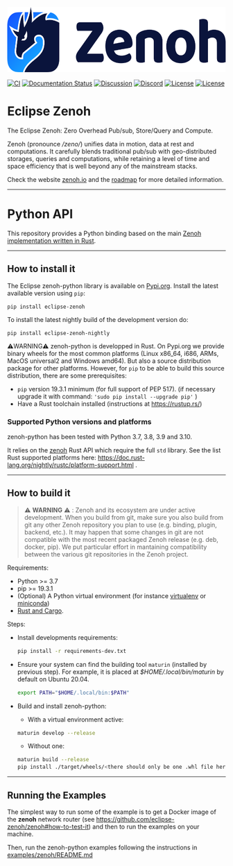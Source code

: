<img src="https://raw.githubusercontent.com/eclipse-zenoh/zenoh/master/zenoh-dragon.png" height="150">

[![CI](https://github.com/eclipse-zenoh/zenoh-python/workflows/CI/badge.svg)](https://github.com/eclipse-zenoh/zenoh-python/actions?query=workflow%3A%22CI%22)
[![Documentation Status](https://readthedocs.org/projects/zenoh-python/badge/?version=latest)](https://zenoh-python.readthedocs.io/en/latest/?badge=latest)
[![Discussion](https://img.shields.io/badge/discussion-on%20github-blue)](https://github.com/eclipse-zenoh/roadmap/discussions)
[![Discord](https://img.shields.io/badge/chat-on%20discord-blue)](https://discord.gg/2GJ958VuHs)
[![License](https://img.shields.io/badge/License-EPL%202.0-blue)](https://choosealicense.com/licenses/epl-2.0/)
[![License](https://img.shields.io/badge/License-Apache%202.0-blue.svg)](https://opensource.org/licenses/Apache-2.0)

# Eclipse Zenoh

The Eclipse Zenoh: Zero Overhead Pub/sub, Store/Query and Compute.

Zenoh (pronounce _/zeno/_) unifies data in motion, data at rest and computations. It carefully blends traditional pub/sub with geo-distributed storages, queries and computations, while retaining a level of time and space efficiency that is well beyond any of the mainstream stacks.

Check the website [zenoh.io](http://zenoh.io) and the [roadmap](https://github.com/eclipse-zenoh/roadmap) for more detailed information.

-------------------------------
# Python API

This repository provides a Python binding based on the main [Zenoh implementation written in Rust](https://github.com/eclipse-zenoh/zenoh).

-------------------------------
## How to install it

The Eclipse zenoh-python library is available on [Pypi.org](https://pypi.org/project/eclipse-zenoh/).
Install the latest available version using `pip`:
```
pip install eclipse-zenoh
```

To install the latest nightly build of the development version do:
```
pip install eclipse-zenoh-nightly
```

:warning:WARNING:warning: zenoh-python is developped in Rust.
On Pypi.org we provide binary wheels for the most common platforms (Linux x86_64, i686, ARMs, MacOS universal2 and Windows amd64). But also a source distribution package for other platforms.
However, for `pip` to be able to build this source distribution, there are some prerequisites:
 - `pip` version 19.3.1 minimum (for full support of PEP 517).
   (if necessary upgrade it with command: `'sudo pip install --upgrade pip'` )
 - Have a Rust toolchain installed (instructions at https://rustup.rs/)

### Supported Python versions and platforms

zenoh-python has been tested with Python 3.7, 3.8, 3.9 and 3.10.

It relies on the [zenoh](https://github.com/eclipse-zenoh/zenoh/tree/master/zenoh) Rust API which require the full `std` library. See the list Rust supported platforms here: https://doc.rust-lang.org/nightly/rustc/platform-support.html .


-------------------------------
## How to build it

> :warning: **WARNING** :warning: : Zenoh and its ecosystem are under active development. When you build from git, make sure you also build from git any other Zenoh repository you plan to use (e.g. binding, plugin, backend, etc.). It may happen that some changes in git are not compatible with the most recent packaged Zenoh release (e.g. deb, docker, pip). We put particular effort in mantaining compatibility between the various git repositories in the Zenoh project. 

Requirements:
 * Python >= 3.7
 * pip >= 19.3.1
 * (Optional) A Python virtual environment (for instance [virtualenv](docs.python.org/3.10/tutorial/venv.html) or [miniconda](https://docs.conda.io/en/latest/miniconda.html))
 * [Rust and Cargo](https://doc.rust-lang.org/cargo/getting-started/installation.html).

Steps:
 * Install developments requirements:
   ```bash
   pip install -r requirements-dev.txt
   ```

 * Ensure your system can find the building tool `maturin` (installed by previous step).
   For example, it is placed at _$HOME/.local/bin/maturin_ by default on Ubuntu 20.04.
    ```bash
    export PATH="$HOME/.local/bin:$PATH"
    ```

 * Build and install zenoh-python:
   * With a virtual environment active:
    ```bash
    maturin develop --release
    ```
   * Without one:
    ```bash
    maturin build --release
    pip install ./target/wheels/<there should only be one .whl file here>
    ```



-------------------------------
## Running the Examples

The simplest way to run some of the example is to get a Docker image of the **zenoh** network router (see https://github.com/eclipse-zenoh/zenoh#how-to-test-it) and then to run the examples on your machine.

Then, run the zenoh-python examples following the instructions in [examples/zenoh/README.md](https://github.com/eclipse-zenoh/zenoh-python/blob/master/examples/zenoh/README.md)
